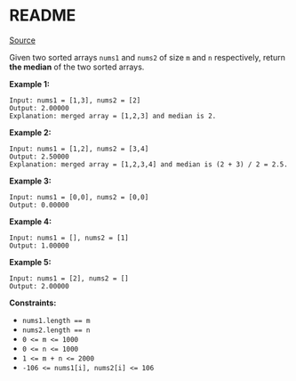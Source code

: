 # README #

[Source](https://leetcode.com/problems/median-of-two-sorted-arrays/)

Given two sorted arrays `nums1` and `nums2` of size `m` and `n` respectively, return **the median** of the two sorted arrays.

**Example 1:**

```
Input: nums1 = [1,3], nums2 = [2]
Output: 2.00000
Explanation: merged array = [1,2,3] and median is 2.
```

**Example 2:**

```
Input: nums1 = [1,2], nums2 = [3,4]
Output: 2.50000
Explanation: merged array = [1,2,3,4] and median is (2 + 3) / 2 = 2.5.
```

**Example 3:**

```
Input: nums1 = [0,0], nums2 = [0,0]
Output: 0.00000
```

**Example 4:**

```
Input: nums1 = [], nums2 = [1]
Output: 1.00000
```

**Example 5:**

```
Input: nums1 = [2], nums2 = []
Output: 2.00000
```

**Constraints:**

+ `nums1.length == m`
+ `nums2.length == n`
+ `0 <= m <= 1000`
+ `0 <= n <= 1000`
+ `1 <= m + n <= 2000`
+ `-106 <= nums1[i], nums2[i] <= 106`
